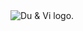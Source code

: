 <picture>
  <source media="(prefers-color-scheme: dark)" srcset="https://github.com/0yvz/du-og-vi/assets/110482909/ae9c346f-a5d1-4fd6-9dd6-9cc96863aa68">
  <source media="(prefers-color-scheme: light)" srcset="https://github.com/0yvz/du-og-vi/assets/110482909/e9f84203-d050-46e0-8cf7-a5609ddd45c2">
  <img alt="Du & Vi logo." src="https://github.com/0yvz/du-og-vi/assets/110482909/e9f84203-d050-46e0-8cf7-a5609ddd45c2">
</picture>
